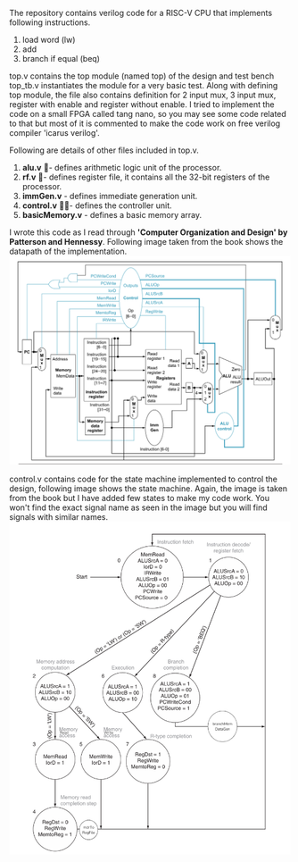 The repository contains verilog code for a RISC-V CPU that implements following instructions.

1. load word (lw)
2. add
3. branch if equal (beq)

top.v contains the top module (named top) of the design and test bench top_tb.v instantiates the module for a very basic test. Along with defining top module, the file also contains definition for 2 input mux, 3 input mux, register with enable and register without enable. I tried to implement the code on a small FPGA called tang nano, so you may see some code related to that but most of it is commented to make the code work on free verilog compiler 'icarus verilog'. 

Following are details of other files included in top.v.
1. <strong>alu.v</strong> 🧮- defines arithmetic logic unit of the processor.
2. <strong>rf.v</strong> 📁- defines register file, it contains all the 32-bit registers of the processor.
3. <strong>immGen.v</strong> - defines immediate generation unit.
4. <strong>control.v</strong> 👮‍♂️- defines the controller unit.
5. <strong>basicMemory.v</strong> - defines a basic memory array.

I wrote this code as I read through <strong>'Computer Organization and Design' by Patterson and Hennessy</strong>. Following image taken from the book shows the datapath of the implementation.
![Alt text](images/datapath_for_multiCycle_implementation.png "Data path for multi cycle implementation of the design")

control.v contains code for the state machine implemented to control the design, following image shows the state machine. Again, the image is taken from the book but I have added few states to make my code work. You won't find the exact signal name as seen in the image but you will find signals with similar names.
![Alt text](images/StateMachine.png "State machine diagram")

